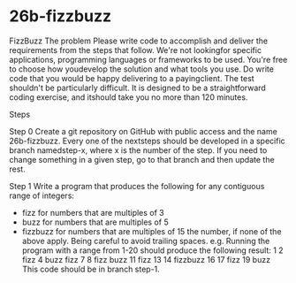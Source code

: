 # 26b-fizzbuzz

FizzBuzz
The problem
Please write code to accomplish and deliver the requirements from the steps that follow. We're not lookingfor specific applications, programming languages or frameworks to be used. You're free to choose how youdevelop the solution and what tools you use. Do write code that you would be happy delivering to a payingclient.
The test shouldn't be particularly difficult. It is designed to be a straightforward coding exercise, and itshould take you no more than 120 minutes.

Steps

Step 0
Create a git repository on GitHub with public access and the name 26b-fizzbuzz. 
Every one of the nextsteps should be developed in a specific branch namedstep-x, where x is the number of the step.
If you need to change something in a given step, go to that branch and then update the rest.

Step 1
Write a program that produces the following for any contiguous range of integers:
- fizz for numbers that are multiples of 3
- buzz for numbers that are multiples of 5
- fizzbuzz for numbers that are multiples of 15 the number, if none of the above apply.
Being careful to avoid trailing spaces.
e.g. Running the program with a range from 1-20 should produce the following result:
1 2 fizz 4 buzz fizz 7 8 fizz buzz 11 fizz 13 14 fizzbuzz 16 17 fizz 19 buzz
This code should be in branch step-1.